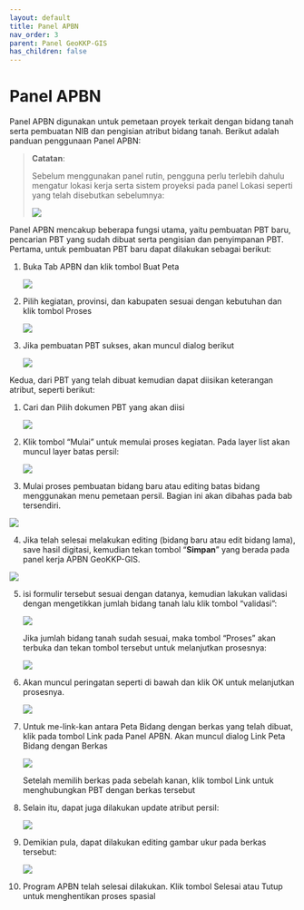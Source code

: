 ```yaml
---
layout: default
title: Panel APBN
nav_order: 3
parent: Panel GeoKKP-GIS
has_children: false
---
```


# Panel APBN

Panel APBN digunakan untuk pemetaan proyek terkait dengan bidang tanah serta pembuatan NIB dan pengisian atribut bidang tanah. Berikut adalah panduan penggunaan Panel APBN:

>  **Catatan**:
> 
> Sebelum menggunakan panel rutin, pengguna perlu terlebih dahulu mengatur lokasi kerja serta sistem proyeksi pada panel Lokasi seperti yang telah disebutkan sebelumnya:
> 
> ![](https://cdn.jsdelivr.net/gh/geokkp-gis/images@main/20220509212139.png)



Panel APBN mencakup beberapa fungsi utama, yaitu pembuatan PBT baru, pencarian PBT yang sudah dibuat serta pengisian dan penyimpanan PBT. Pertama, untuk pembuatan PBT baru dapat dilakukan sebagai berikut:

1. Buka Tab APBN dan klik tombol Buat Peta
   
   ![](https://cdn.jsdelivr.net/gh/geokkp-gis/images@main/20220510160059.png)

2. Pilih kegiatan, provinsi, dan kabupaten sesuai dengan kebutuhan dan klik tombol Proses
   
   ![](https://cdn.jsdelivr.net/gh/geokkp-gis/images@main/20220510160124.png)

3. Jika pembuatan PBT sukses, akan muncul dialog berikut
   
   ![](https://cdn.jsdelivr.net/gh/geokkp-gis/images@main/20220510160314.png)
   
   

Kedua, dari PBT yang telah dibuat kemudian dapat diisikan keterangan atribut, seperti berikut:

1. Cari dan Pilih dokumen PBT yang akan diisi
   
   ![](https://cdn.jsdelivr.net/gh/geokkp-gis/images@main/20220511030311.png)

2. Klik tombol “Mulai” untuk memulai proses kegiatan. Pada layer list akan muncul layer batas persil:
   
   ![](https://cdn.jsdelivr.net/gh/geokkp-gis/images@main/20220511030443.png)

3.  Mulai proses pembuatan bidang baru atau editing batas bidang menggunakan menu pemetaan persil. Bagian ini akan dibahas pada bab tersendiri.
   
   ![](https://cdn.jsdelivr.net/gh/geokkp-gis/images@main/20220511031601.png)

4.  Jika telah selesai melakukan editing (bidang baru atau edit bidang lama), save hasil digitasi, kemudian tekan tombol “**Simpan**” yang berada pada panel kerja APBN GeoKKP-GIS.
   
   ![](https://cdn.jsdelivr.net/gh/geokkp-gis/images@main/20220511031706.png)

5. isi formulir tersebut sesuai dengan datanya, kemudian lakukan validasi dengan mengetikkan jumlah bidang tanah lalu klik tombol “validasi”:
   
   ![](https://cdn.jsdelivr.net/gh/geokkp-gis/images@main/20220511031814.png)
   
   Jika jumlah bidang tanah sudah sesuai, maka tombol “Proses” akan terbuka dan tekan tombol tersebut untuk melanjutkan prosesnya:
   
   ![](https://cdn.jsdelivr.net/gh/geokkp-gis/images@main/20220511032217.png)

6. Akan muncul peringatan seperti di bawah dan klik OK untuk melanjutkan prosesnya.
   
   ![](https://cdn.jsdelivr.net/gh/geokkp-gis/images@main/20220511032405.png)

7. Untuk me-link-kan antara Peta Bidang dengan berkas yang telah dibuat, klik pada tombol Link pada Panel APBN. Akan muncul dialog Link Peta Bidang dengan Berkas
   
   ![](https://cdn.jsdelivr.net/gh/geokkp-gis/images@main/20220511032742.png)
   
   Setelah memilih berkas pada sebelah kanan, klik tombol Link untuk menghubungkan PBT dengan berkas tersebut

8. Selain itu, dapat juga dilakukan update atribut persil:
   
   ![](https://cdn.jsdelivr.net/gh/geokkp-gis/images@main/20220511033037.png)
   
   

9. Demikian pula, dapat dilakukan editing gambar ukur pada berkas tersebut:
   
   ![](https://cdn.jsdelivr.net/gh/geokkp-gis/images@main/20220511033301.png)

10. Program APBN telah selesai dilakukan. Klik tombol Selesai atau Tutup untuk menghentikan proses spasial